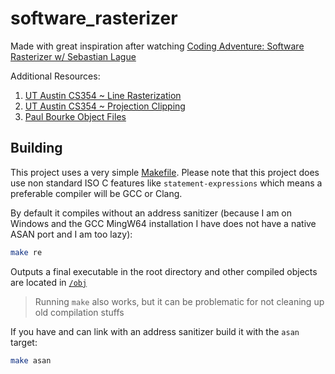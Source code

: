 # software_rasterizer

Made with great inspiration after watching [Coding Adventure: Software Rasterizer w/ Sebastian Lague](https://www.youtube.com/watch?v=yyJ-hdISgnw)

Additional Resources:
1. [UT Austin CS354 ~ Line Rasterization](https://www.cs.utexas.edu/~bajaj/graphics2012/cs354/lectures/lect02.pdf)
2. [UT Austin CS354 ~ Projection Clipping](https://www.cs.utexas.edu/~fussell/courses/cs354-fall2015/lectures/lecture9.pdf)
3. [Paul Bourke Object Files](https://paulbourke.net/dataformats/obj/)

## Building

This project uses a very simple [Makefile](./Makefile). Please note that this project does use non standard ISO C features like `statement-expressions` which means a preferable compiler
will be GCC or Clang.

By default it compiles without an address sanitizer (because I am on Windows and the GCC MingW64 installation I have
does not have a native ASAN port and I am too lazy):

```bash
make re
```

Outputs a final executable in the root directory and other compiled objects are located in [`/obj`](./obj/)

> Running `make` also works, but it can be problematic for not cleaning up old compilation stuffs

If you have and can link with an address sanitizer build it with the `asan` target:

```bash
make asan
```
